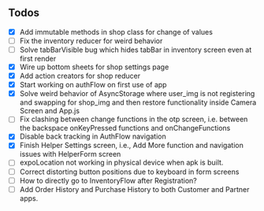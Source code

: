 ## Todos 
- [x] Add immutable methods in shop class for change of values
- [ ] Fix the inventory reducer for weird behavior
- [ ] Solve tabBarVisible bug which hides tabBar in inventory screen even at first render
- [x] Wire up bottom sheets for shop settings page
- [x] Add action creators for shop reducer
- [x] Start working on authFlow on first use of app 
- [x] Solve weird behavior of AsyncStorage where user_img is not registering and swapping for shop_img and then restore functionality inside Camera Screen and App.js
- [ ] Fix clashing between change functions in the otp screen, i.e. between the backspace onKeyPressed functions and onChangeFunctions
- [x] Disable back tracking in AuthFlow navigation
- [x] Finish Helper Settings screen, i.e., Add More function and navigation issues with HelperForm screen
- [ ] expoLocation not working in physical device when apk is built.
- [ ] Correct distorting button positions due to keyboard in form screens 
- [ ] How to directly go to InventoryFlow after Registration?
- [ ] Add Order History and Purchase History to both Customer and Partner apps.